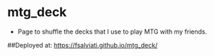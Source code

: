 # mtg_deck
* Page to shuffle the decks that I use to play MTG with my friends.

##Deployed at:
https://fsalviati.github.io/mtg_deck/
